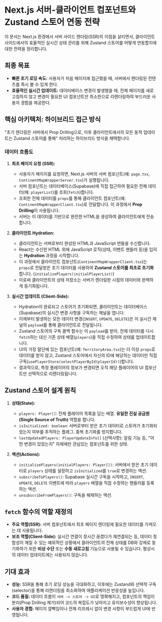 # Next.js 서버-클라이언트 컴포넌트와 Zustand 스토어 연동 전략

이 문서는 Next.js 환경에서 서버 사이드 렌더링(SSR)의 이점을 살리면서, 클라이언트 사이드에서의 효율적인 실시간 상태 관리를 위해 Zustand 스토어를 어떻게 연동할지에 대한 전략을 정리합니다.

## 최종 목표

- **빠른 초기 로딩 속도:** 사용자가 처음 페이지에 접근했을 때, 서버에서 렌더링된 컨텐츠를 즉시 볼 수 있게 한다.
- **효율적인 실시간 업데이트:** 데이터베이스 변경이 발생했을 때, 전체 페이지를 새로고침하지 않고 변경이 필요한 UI 컴포넌트만 최소한으로 리렌더링하여 부드러운 사용자 경험을 제공한다.

## 핵심 아키텍처: 하이브리드 접근 방식

"초기 렌더링은 서버에서 Prop Drilling으로, 이후 클라이언트에서의 모든 동적 업데이트는 Zustand 스토어를 통해" 처리하는 하이브리드 방식을 채택합니다.

### 데이터 흐름도

1.  **최초 페이지 요청 (SSR):**
    -   사용자가 페이지를 요청하면, Next.js 서버의 서버 컴포넌트(예: `page.tsx`, `ContinentMapWrapperServer.tsx`)가 실행됩니다.
    -   서버 컴포넌트는 데이터베이스(Supabase)에 직접 접근하여 필요한 전체 데이터(예: `playerList`)를 조회(`fetch`)합니다.
    -   조회한 전체 데이터를 `props`를 통해 클라이언트 컴포넌트(예: `ContinentMapWrapperClient.tsx`)로 전달합니다. 이 과정에서 **Prop Drilling**이 사용됩니다.
    -   서버는 이 데이터를 기반으로 완전한 HTML을 생성하여 클라이언트에게 전송합니다.

2.  **클라이언트 Hydration:**
    -   클라이언트는 서버로부터 완성된 HTML과 JavaScript 번들을 수신합니다.
    -   React는 수신한 HTML 위에 JavaScript 로직(상태, 이벤트 핸들러 등)을 입히는 **Hydration** 과정을 시작합니다.
    -   이 과정에서 클라이언트 컴포넌트(`ContinentMapWrapperClient.tsx`)는 `props`로 전달받은 초기 데이터를 사용하여 **Zustand 스토어를 최초로 초기화**합니다. (`initializePlayers(initialPlayerList)`)
    -   이로써 클라이언트의 상태 저장소는 서버가 렌더링한 시점의 데이터와 완벽하게 동기화됩니다.

3.  **실시간 업데이트 (Client-Side):**
    -   Hydration이 완료되고 스토어가 초기화되면, 클라이언트는 데이터베이스(Supabase)의 실시간 변경 사항을 구독하는 채널을 엽니다.
    -   이제부터 발생하는 모든 데이터 변경(`INSERT`, `UPDATE`, `DELETE`)은 이 실시간 채널의 `payload`를 통해 클라이언트로 전달됩니다.
    -   Zustand 스토어의 구독 콜백 함수는 이 `payload`를 받아, 전체 데이터를 다시 `fetch`하는 대신 기존 상태 배열(`players`)을 직접 수정하여 상태를 업데이트합니다.
    -   UI의 가장 말단에 있는 컴포넌트(예: `TerritoryArea.tsx`)는 더 이상 `props`로 데이터를 받지 않고, Zustand 스토어에서 자신의 ID에 해당하는 데이터만 직접 구독(`usePlayerStore(selectPlayerById(playerId))`)합니다.
    -   결과적으로, 특정 플레이어의 정보가 변경되면 오직 해당 플레이어의 UI 컴포넌트만 선택적으로 리렌더링됩니다.

## Zustand 스토어 설계 원칙

1.  **상태(State):**
    -   `players: Player[]`: 전체 플레이어 목록을 담는 배열. **유일한 진실 공급원(Single Source of Truth)** 역할을 합니다.
    -   `isInitialized: boolean`: 서버로부터 받은 초기 데이터로 스토어가 초기화되었는지 여부를 추적하는 플래그. 중복 초기화를 방지합니다.
    -   `lastUpdatedPlayers: PlayerUpdateInfo[]` (선택사항): 알림 기능 등, "어떤 변경이 있었는지" 자체에만 관심있는 컴포넌트를 위한 상태.

2.  **액션(Actions):**
    -   `initializePlayers(initialPlayers: Player[])`: 서버에서 받은 초기 데이터로 `players` 상태를 설정하고 `isInitialized`를 `true`로 변경하는 액션.
    -   `subscribeToPlayers()`: Supabase 실시간 구독을 시작하고, `INSERT`, `UPDATE`, `DELETE` 이벤트에 따라 `players` 배열을 직접 수정하는 핸들러를 등록하는 액션.
    -   `unsubscribeFromPlayers()`: 구독을 해제하는 액션.

## `fetch` 함수의 역할 재정의

-   **주요 역할(SSR):** 서버 컴포넌트에서 최초 페이지 렌더링에 필요한 데이터를 가져오는 데 사용됩니다.
-   **보조 역할(Client-Side):** 실시간 연결이 장시간 끊겼다가 재연결되는 등, 데이터 정합성이 깨질 수 있는 예외적인 상황에서 클라이언트의 전체 상태를 DB와 강제로 동기화하기 위한 **비상 수단** 또는 **수동 새로고침** 기능으로 사용될 수 있습니다. 평상시의 데이터 업데이트에는 사용되지 않습니다.

## 기대 효과

-   **성능:** SSR을 통해 초기 로딩 성능을 극대화하고, 이후에는 Zustand와 선택적 구독(selector)을 통해 리렌더링을 최소화하여 애플리케이션 반응성을 높입니다.
-   **코드 품질:** 데이터 흐름이 `서버 -> 스토어 -> UI`로 명확해지고, 컴포넌트의 책임이 분리(Prop Drilling 제거)되어 코드의 복잡도가 낮아지고 유지보수성이 향상됩니다.
-   **사용자 경험:** 페이지 깜빡임이나 전체 리프레시 없이 변경 사항이 부드럽게 UI에 반영됩니다.
